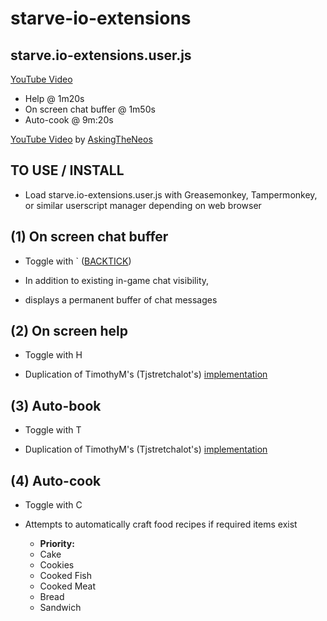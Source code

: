 # starve-io-extensions
## starve.io-extensions.user.js

[YouTube Video](https://youtu.be/IpvEiCeQVAs)
* Help @ 1m20s
* On screen chat buffer @ 1m50s
* Auto-cook @ 9m:20s

[YouTube Video](https://youtu.be/LveuRqidKhY) by [AskingTheNeos](https://www.youtube.com/channel/UCDjgEaRWYbqowT8E3U9R_7Q)

TO USE / INSTALL
----------------
* Load starve.io-extensions.user.js with Greasemonkey, Tampermonkey, or similar userscript manager depending on web browser

(1) On screen chat buffer
-------------------------
* Toggle with ` ([BACKTICK](https://en.wikipedia.org/wiki/Grave_accent#Use_in_programming))

* In addition to existing in-game chat visibility,
* displays a permanent buffer of chat messages

(2) On screen help
------------------
* Toggle with H

* Duplication of TimothyM's (Tjstretchalot's) [implementation](https://github.com/Tjstretchalot/starve-io-extensions)

(3) Auto-book
-------------
* Toggle with T

* Duplication of TimothyM's (Tjstretchalot's) [implementation](https://github.com/Tjstretchalot/starve-io-extensions)

(4) Auto-cook
-------------
* Toggle with C

* Attempts to automatically craft food recipes if required items exist
  * **Priority:**
  * Cake
  * Cookies
  * Cooked Fish
  * Cooked Meat
  * Bread
  * Sandwich
